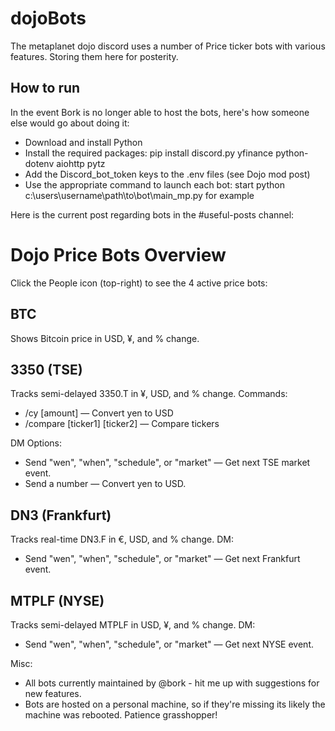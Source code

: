 # dojoBots
The metaplanet dojo discord uses a number of Price ticker bots with various features. Storing them here for posterity.

## How to run
In the event Bork is no longer able to host the bots, here's how someone else would go about doing it:
- Download and install Python
- Install the required packages: pip install discord.py yfinance python-dotenv aiohttp pytz
- Add the Discord_bot_token keys to the .env files (see Dojo mod post)
- Use the appropriate command to launch each bot: start python c:\users\username\path\to\bot\main_mp.py for example

Here is the current post regarding bots in the #useful-posts channel:
# **Dojo Price Bots Overview**

Click the People icon (top-right) to see the 4 active price bots:

## **BTC**
Shows Bitcoin price in USD, ¥, and % change.

## **3350 (TSE)**
Tracks semi-delayed 3350.T in ¥, USD, and % change.
Commands:
- /cy [amount] — Convert yen to USD
- /compare [ticker1] [ticker2] — Compare tickers

DM Options:
- Send "wen", "when", "schedule", or "market" — Get next TSE market event.
- Send a number — Convert yen to USD.

## **DN3 (Frankfurt)**
Tracks real-time DN3.F in €, USD, and % change.
DM:
- Send "wen", "when", "schedule", or "market" — Get next Frankfurt event.

## **MTPLF (NYSE)**
Tracks semi-delayed MTPLF in USD, ¥, and % change.
DM:
- Send "wen", "when", "schedule", or "market" — Get next NYSE event.

Misc:
- All bots currently maintained by @bork - hit me up with suggestions for new features.
- Bots are hosted on a personal machine, so if they're missing its likely the machine was rebooted. Patience grasshopper!
